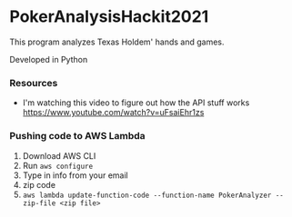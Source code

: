# PokerAnalysisHackit2021

This program analyzes Texas Holdem' hands and games.

Developed in Python


### Resources
- I'm watching this video to figure out how the API stuff works https://www.youtube.com/watch?v=uFsaiEhr1zs



### Pushing code to AWS Lambda

1. Download AWS CLI
2. Run `aws configure`
3. Type in info from your email
4. zip code
5. `aws lambda update-function-code --function-name PokerAnalyzer --zip-file <zip file>`
